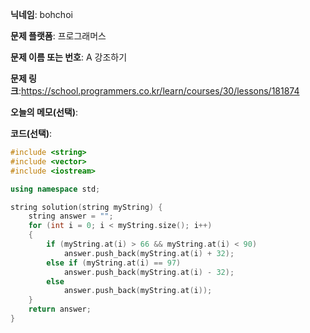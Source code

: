 **닉네임**: bohchoi

**문제 플랫폼**: 프로그래머스

**문제 이름 또는 번호**: A 강조하기

**문제 링크**:https://school.programmers.co.kr/learn/courses/30/lessons/181874

**오늘의 메모(선택)**: 

**코드(선택)**:

```cpp
#include <string>
#include <vector>
#include <iostream>

using namespace std;

string solution(string myString) {
    string answer = "";
    for (int i = 0; i < myString.size(); i++)
    {
        if (myString.at(i) > 66 && myString.at(i) < 90)
            answer.push_back(myString.at(i) + 32);
        else if (myString.at(i) == 97)
            answer.push_back(myString.at(i) - 32);
        else
            answer.push_back(myString.at(i));
    }
    return answer;
}

```